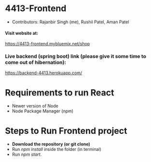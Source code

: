 # 4413-Frontend

- Contributors: Rajanbir Singh (me), Rushil Patel, Aman Patel

#### Visit website at:
  
  https://4413-frontend.mybluemix.net/shop

### Live backend (spring boot) link (please give it some time to come out of hibernation):

  https://backend-4413.herokuapp.com/
  
  <h1>Requirements to run React</h1>
  <ul>
  <li>Newer version of Node</li>
  <li>Node Package Manager (npm) </li>
  </ul>
  
  
<h1>Steps to Run Frontend project</h1>
<ul>
  <li><b>Download the repository (or git clone)</b> </li>
  <li>Run <em>npm install</em> inside the folder (in terminal)</li>
  <li>Run <em>npm start</em>.</li>
</ul>
